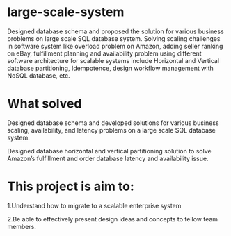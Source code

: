 # large-scale-system
Designed database schema and proposed the solution for various business problems on large scale SQL database system. Solving scaling challenges in software system like overload problem on Amazon, adding seller ranking on eBay, fulfillment planning and availability problem using different software architecture for scalable systems include Horizontal and Vertical database partitioning, Idempotence, design workflow management with NoSQL database, etc. 

# What solved
Designed database schema and developed solutions for various business scaling, availability, and latency problems on a large scale SQL database system.  

Designed database horizontal and vertical partitioning solution to solve Amazon’s fulfillment and order database latency and availability issue.


# This project is aim to:

1.Understand how to migrate to a scalable enterprise system

2.Be able to effectively present design ideas and concepts to fellow team members.
